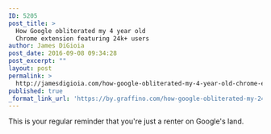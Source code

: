 ```yaml
---
ID: 5205
post_title: >
  How Google obliterated my 4 year old
  Chrome extension featuring 24k+ users
author: James DiGioia
post_date: 2016-09-08 09:34:28
post_excerpt: ""
layout: post
permalink: >
  http://jamesdigioia.com/how-google-obliterated-my-4-year-old-chrome-extension-featuring-24k-users/
published: true
_format_link_url: 'https://by.graffino.com/how-google-obliterated-my-24k-users-chrome-extension-eeb14c040a39#.kc17y82ma'
---
```

This is your regular reminder that you're just a renter on Google's land.